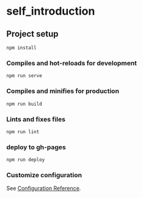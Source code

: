 # self_introduction

## Project setup
```
npm install
```

### Compiles and hot-reloads for development
```
npm run serve
```

### Compiles and minifies for production
```
npm run build
```

### Lints and fixes files
```
npm run lint
```
### deploy to gh-pages
```
npm run deploy
```

### Customize configuration
See [Configuration Reference](https://cli.vuejs.org/config/).
